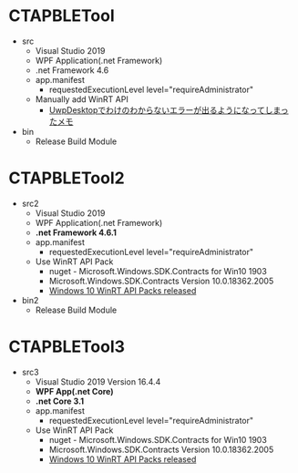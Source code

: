 # CTAPBLETool
- src
  - Visual Studio 2019
  - WPF Application(.net Framework)
  - .net Framework 4.6
  - app.manifest
    - requestedExecutionLevel level="requireAdministrator"
  - Manually add WinRT API
    - [UwpDesktopでわけのわからないエラーが出るようになってしまったメモ](https://qiita.com/gebo/items/d625d77c720403d31db9)
- bin
  - Release Build Module

# CTAPBLETool2
- src2
  - Visual Studio 2019
  - WPF Application(.net Framework)
  - **.net Framework 4.6.1**
  - app.manifest
    - requestedExecutionLevel level="requireAdministrator"
  - Use WinRT API Pack
    - nuget - Microsoft.Windows.SDK.Contracts for Win10 1903
    - Microsoft.Windows.SDK.Contracts Version 10.0.18362.2005
    - [Windows 10 WinRT API Packs released](https://blogs.windows.com/windowsdeveloper/2019/09/30/windows-10-winrt-api-packs-released/)
- bin2
  - Release Build Module

# CTAPBLETool3
- src3
  - Visual Studio 2019 Version 16.4.4
  - **WPF App(.net Core)**
  - **.net Core 3.1**
  - app.manifest
    - requestedExecutionLevel level="requireAdministrator"
  - Use WinRT API Pack
    - nuget - Microsoft.Windows.SDK.Contracts for Win10 1903
    - Microsoft.Windows.SDK.Contracts Version 10.0.18362.2005
    - [Windows 10 WinRT API Packs released](https://blogs.windows.com/windowsdeveloper/2019/09/30/windows-10-winrt-api-packs-released/)
